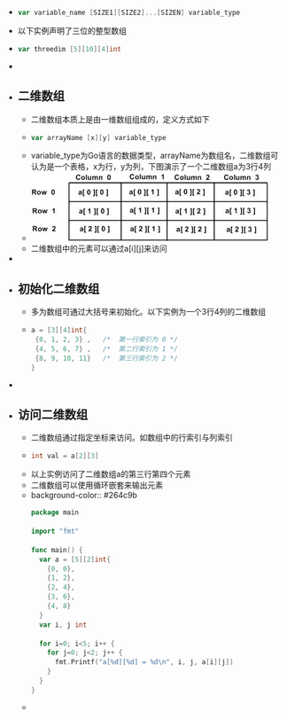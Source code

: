 - ```go
  var variable_name [SIZE1][SIZE2]...[SIZEN] variable_type
  ```
- 以下实例声明了三位的整型数组
- ```go
  var threedim [5][10][4]int
  ```
-
- ## 二维数组
	- 二维数组本质上是由一维数组组成的，定义方式如下
	- ```go
	  var arrayName [x][y] variable_type
	  ```
	- variable_type为Go语言的数据类型，arrayName为数组名，二维数组可认为是一个表格，x为行，y为列，下图演示了一个二维数组a为3行4列
	- ![Replaced by Image Uploder](../assets/image_1645586716201_0.png)
	- 二维数组中的元素可以通过a[i][j]来访问
-
- ## 初始化二维数组
	- 多为数组可通过大括号来初始化。以下实例为一个3行4列的二维数组
	- ```go
	  a = [3][4]int{  
	   {0, 1, 2, 3} ,   /*  第一行索引为 0 */
	   {4, 5, 6, 7} ,   /*  第二行索引为 1 */
	   {8, 9, 10, 11}   /*  第三行索引为 2 */
	  }
	  ```
-
- ## 访问二维数组
	- 二维数组通过指定坐标来访问。如数组中的行索引与列索引
	- ```go
	  int val = a[2][3]
	  ```
	- 以上实例访问了二维数组a的第三行第四个元素
	- 二维数组可以使用循环嵌套来输出元素
	- background-color:: #264c9b
	  ```go
	  package main
	  
	  import "fmt"
	  
	  func main() {
	    var a = [5][2]int{
	      {0, 0},
	      {1, 2},
	      {2, 4},
	      {3, 6},
	      {4, 8}
	    }
	    var i, j int
	    
	    for i=0; i<5; i++ {
	      for j=0; j<2; j++ {
	        fmt.Printf("a[%d][%d] = %d\n", i, j, a[i][j])
	      }
	    }
	  }
	  ```
	-